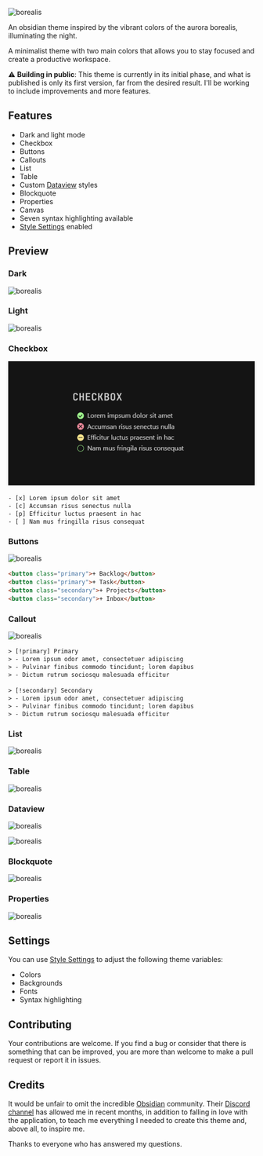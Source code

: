 ![borealis](docs/borealis.png)

An obsidian theme inspired by the vibrant colors of the aurora borealis, illuminating the night.

A minimalist theme with two main colors that allows you to stay focused and create a productive workspace.

⚠️ **Building in public**: This theme is currently in its initial phase, and what is published is only its first version, far from the desired result. I'll be working to include improvements and more features.

## Features
- Dark and light mode
- Checkbox
- Buttons
- Callouts
- List
- Table
- Custom [Dataview](https://github.com/blacksmithgu/obsidian-dataview) styles
- Blockquote
- Properties
- Canvas
- Seven syntax highlighting available
- [Style Settings](https://github.com/mgmeyers/obsidian-style-settings) enabled

## Preview

### Dark
![borealis](docs/dark.png)

### Light
![borealis](docs/light.png)

### Checkbox
![borealis](docs/checkbox.png)
```
- [x] Lorem ipsum dolor sit amet
- [c] Accumsan risus senectus nulla
- [p] Efficitur luctus praesent in hac
- [ ] Nam mus fringilla risus consequat
```

### Buttons
![borealis](docs/button.png)
```html
<button class="primary">+ Backlog</button>
<button class="primary">+ Task</button>
<button class="secondary">+ Projects</button>
<button class="secondary">+ Inbox</button>
```

### Callout
![borealis](docs/callout.png)
```
> [!primary] Primary
> - Lorem ipsum odor amet, consectetuer adipiscing
> - Pulvinar finibus commodo tincidunt; lorem dapibus
> - Dictum rutrum sociosqu malesuada efficitur

> [!secondary] Secondary
> - Lorem ipsum odor amet, consectetuer adipiscing
> - Pulvinar finibus commodo tincidunt; lorem dapibus
> - Dictum rutrum sociosqu malesuada efficitur
```

### List
![borealis](docs/list.png)

### Table
![borealis](docs/table.png)

### Dataview
![borealis](docs/dataview-table.png)

![borealis](docs/dataview-task.png)

### Blockquote
![borealis](docs/blockquote.png)

### Properties
![borealis](docs/properties.png)

## Settings

You can use [Style Settings](https://github.com/mgmeyers/obsidian-style-settings) to adjust the following theme variables:
- Colors
- Backgrounds
- Fonts
- Syntax highlighting

## Contributing

Your contributions are welcome. If you find a bug or consider that there is something that can be improved, you are more than welcome to make a pull request or report it in issues.

## Credits

It would be unfair to omit the incredible [Obsidian](https://obsidian.md/) community. Their [Discord channel](https://obsidian.md/community) has allowed me in recent months, in addition to falling in love with the application, to teach me everything I needed to create this theme and, above all, to inspire me.

Thanks to everyone who has answered my questions.
